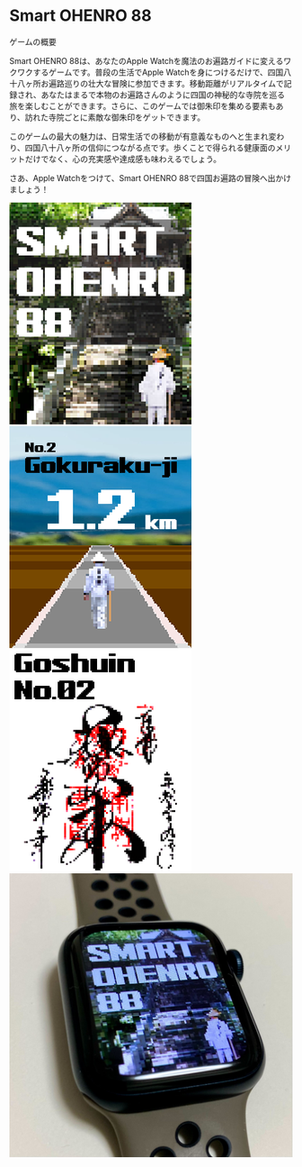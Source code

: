 # Smart OHENRO 88

ゲームの概要

Smart OHENRO 88は、あなたのApple Watchを魔法のお遍路ガイドに変えるワクワクするゲームです。普段の生活でApple Watchを身につけるだけで、四国八十八ヶ所お遍路巡りの壮大な冒険に参加できます。移動距離がリアルタイムで記録され、あなたはまるで本物のお遍路さんのように四国の神秘的な寺院を巡る旅を楽しむことができます。さらに、このゲームでは御朱印を集める要素もあり、訪れた寺院ごとに素敵な御朱印をゲットできます。

このゲームの最大の魅力は、日常生活での移動が有意義なものへと生まれ変わり、四国八十八ヶ所の信仰につながる点です。歩くことで得られる健康面のメリットだけでなく、心の充実感や達成感も味わえるでしょう。

さあ、Apple Watchをつけて、Smart OHENRO 88で四国お遍路の冒険へ出かけましょう！

![Image1](images/ohenro001.png)
![Image2](images/ohenro002.png)
![Image3](images/ohenro003.png)
![Image3](images/ohenro004.jpg)
